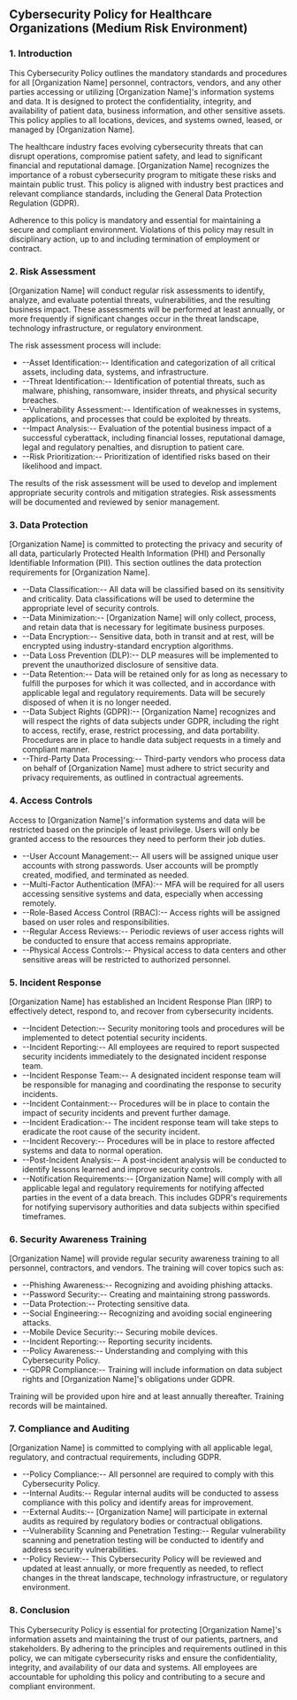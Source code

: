 ## Cybersecurity Policy for Healthcare Organizations (Medium Risk Environment)

### 1. Introduction

This Cybersecurity Policy outlines the mandatory standards and procedures for all [Organization Name] personnel, contractors, vendors, and any other parties accessing or utilizing [Organization Name]'s information systems and data. It is designed to protect the confidentiality, integrity, and availability of patient data, business information, and other sensitive assets. This policy applies to all locations, devices, and systems owned, leased, or managed by [Organization Name].

The healthcare industry faces evolving cybersecurity threats that can disrupt operations, compromise patient safety, and lead to significant financial and reputational damage. [Organization Name] recognizes the importance of a robust cybersecurity program to mitigate these risks and maintain public trust. This policy is aligned with industry best practices and relevant compliance standards, including the General Data Protection Regulation (GDPR).

Adherence to this policy is mandatory and essential for maintaining a secure and compliant environment. Violations of this policy may result in disciplinary action, up to and including termination of employment or contract.

### 2. Risk Assessment

[Organization Name] will conduct regular risk assessments to identify, analyze, and evaluate potential threats, vulnerabilities, and the resulting business impact. These assessments will be performed at least annually, or more frequently if significant changes occur in the threat landscape, technology infrastructure, or regulatory environment.

The risk assessment process will include:

-   --Asset Identification:-- Identification and categorization of all critical assets, including data, systems, and infrastructure.
-   --Threat Identification:-- Identification of potential threats, such as malware, phishing, ransomware, insider threats, and physical security breaches.
-   --Vulnerability Assessment:-- Identification of weaknesses in systems, applications, and processes that could be exploited by threats.
-   --Impact Analysis:-- Evaluation of the potential business impact of a successful cyberattack, including financial losses, reputational damage, legal and regulatory penalties, and disruption to patient care.
-   --Risk Prioritization:-- Prioritization of identified risks based on their likelihood and impact.

The results of the risk assessment will be used to develop and implement appropriate security controls and mitigation strategies. Risk assessments will be documented and reviewed by senior management.

### 3. Data Protection

[Organization Name] is committed to protecting the privacy and security of all data, particularly Protected Health Information (PHI) and Personally Identifiable Information (PII). This section outlines the data protection requirements for [Organization Name].

-   --Data Classification:-- All data will be classified based on its sensitivity and criticality. Data classifications will be used to determine the appropriate level of security controls.
-   --Data Minimization:-- [Organization Name] will only collect, process, and retain data that is necessary for legitimate business purposes.
-   --Data Encryption:-- Sensitive data, both in transit and at rest, will be encrypted using industry-standard encryption algorithms.
-   --Data Loss Prevention (DLP):-- DLP measures will be implemented to prevent the unauthorized disclosure of sensitive data.
-   --Data Retention:-- Data will be retained only for as long as necessary to fulfill the purposes for which it was collected, and in accordance with applicable legal and regulatory requirements. Data will be securely disposed of when it is no longer needed.
-   --Data Subject Rights (GDPR):-- [Organization Name] recognizes and will respect the rights of data subjects under GDPR, including the right to access, rectify, erase, restrict processing, and data portability. Procedures are in place to handle data subject requests in a timely and compliant manner.
-   --Third-Party Data Processing:-- Third-party vendors who process data on behalf of [Organization Name] must adhere to strict security and privacy requirements, as outlined in contractual agreements.

### 4. Access Controls

Access to [Organization Name]'s information systems and data will be restricted based on the principle of least privilege. Users will only be granted access to the resources they need to perform their job duties.

-   --User Account Management:-- All users will be assigned unique user accounts with strong passwords. User accounts will be promptly created, modified, and terminated as needed.
-   --Multi-Factor Authentication (MFA):-- MFA will be required for all users accessing sensitive systems and data, especially when accessing remotely.
-   --Role-Based Access Control (RBAC):-- Access rights will be assigned based on user roles and responsibilities.
-   --Regular Access Reviews:-- Periodic reviews of user access rights will be conducted to ensure that access remains appropriate.
-   --Physical Access Controls:-- Physical access to data centers and other sensitive areas will be restricted to authorized personnel.

### 5. Incident Response

[Organization Name] has established an Incident Response Plan (IRP) to effectively detect, respond to, and recover from cybersecurity incidents.

-   --Incident Detection:-- Security monitoring tools and procedures will be implemented to detect potential security incidents.
-   --Incident Reporting:-- All employees are required to report suspected security incidents immediately to the designated incident response team.
-   --Incident Response Team:-- A designated incident response team will be responsible for managing and coordinating the response to security incidents.
-   --Incident Containment:-- Procedures will be in place to contain the impact of security incidents and prevent further damage.
-   --Incident Eradication:-- The incident response team will take steps to eradicate the root cause of the security incident.
-   --Incident Recovery:-- Procedures will be in place to restore affected systems and data to normal operation.
-   --Post-Incident Analysis:-- A post-incident analysis will be conducted to identify lessons learned and improve security controls.
-   --Notification Requirements:-- [Organization Name] will comply with all applicable legal and regulatory requirements for notifying affected parties in the event of a data breach. This includes GDPR's requirements for notifying supervisory authorities and data subjects within specified timeframes.

### 6. Security Awareness Training

[Organization Name] will provide regular security awareness training to all personnel, contractors, and vendors. The training will cover topics such as:

-   --Phishing Awareness:-- Recognizing and avoiding phishing attacks.
-   --Password Security:-- Creating and maintaining strong passwords.
-   --Data Protection:-- Protecting sensitive data.
-   --Social Engineering:-- Recognizing and avoiding social engineering attacks.
-   --Mobile Device Security:-- Securing mobile devices.
-   --Incident Reporting:-- Reporting security incidents.
-   --Policy Awareness:-- Understanding and complying with this Cybersecurity Policy.
-   --GDPR Compliance:-- Training will include information on data subject rights and [Organization Name]'s obligations under GDPR.

Training will be provided upon hire and at least annually thereafter. Training records will be maintained.

### 7. Compliance and Auditing

[Organization Name] is committed to complying with all applicable legal, regulatory, and contractual requirements, including GDPR.

-   --Policy Compliance:-- All personnel are required to comply with this Cybersecurity Policy.
-   --Internal Audits:-- Regular internal audits will be conducted to assess compliance with this policy and identify areas for improvement.
-   --External Audits:-- [Organization Name] will participate in external audits as required by regulatory bodies or contractual obligations.
-   --Vulnerability Scanning and Penetration Testing:-- Regular vulnerability scanning and penetration testing will be conducted to identify and address security vulnerabilities.
-   --Policy Review:-- This Cybersecurity Policy will be reviewed and updated at least annually, or more frequently as needed, to reflect changes in the threat landscape, technology infrastructure, or regulatory environment.

### 8. Conclusion

This Cybersecurity Policy is essential for protecting [Organization Name]'s information assets and maintaining the trust of our patients, partners, and stakeholders. By adhering to the principles and requirements outlined in this policy, we can mitigate cybersecurity risks and ensure the confidentiality, integrity, and availability of our data and systems. All employees are accountable for upholding this policy and contributing to a secure and compliant environment.
